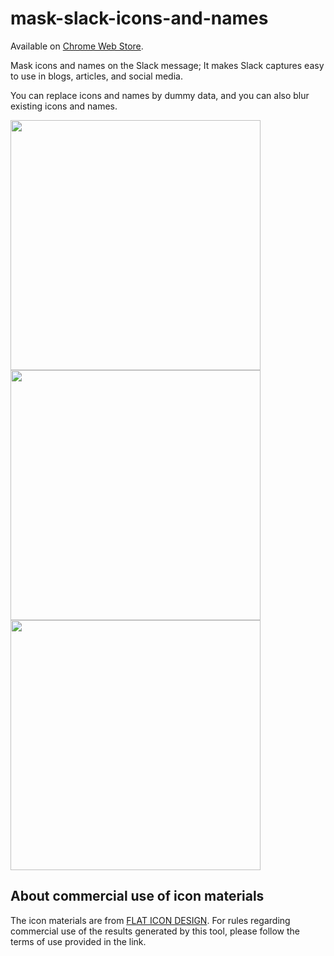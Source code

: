# mask-slack-icons-and-names

Available on [Chrome Web Store](https://chrome.google.com/webstore/detail/slack-icons-names-masking/opbaainihmjbpbkaebchgpheoihkcefn).

Mask icons and names on the Slack message;  It makes Slack captures easy to use in blogs, articles, and social media.

You can replace icons and names by dummy data, and you can also blur existing icons and names.


<img width="400px" src="https://user-images.githubusercontent.com/15196363/208248005-e73efd03-c2fc-43ed-a0ac-1a344aa8e4ce.png">

<img width="400px" src="https://user-images.githubusercontent.com/15196363/208248006-85b7af17-db04-4c94-8f4f-2e0f4619993d.png">

<img width="400px" src="https://user-images.githubusercontent.com/15196363/208248010-4325d1fe-3435-4a37-8a5e-6063322c5c05.png">

## About commercial use of icon materials
The icon materials are from [FLAT ICON DESIGN](http://flat-icon-design.com/?page_id=41). For rules regarding commercial use of the results generated by this tool, please follow the terms of use provided in the link.
